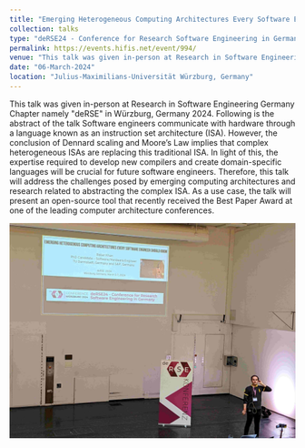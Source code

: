```yaml
---
title: "Emerging Heterogeneous Computing Architectures Every Software Engineer Should Know (Compilers and DSLs)"
collection: talks
type: "deRSE24 - Conference for Research Software Engineering in Germany 2024"
permalink: https://events.hifis.net/event/994/
venue: "This talk was given in-person at Research in Software Engineering Germany Chapter namely "deRSE" in Würzburg, Germany, on 6th March 2024"
date: "06-March-2024"
location: "Julius-Maximilians-Universität Würzburg, Germany"
---
```


This talk was given in-person at Research in Software Engineering Germany Chapter namely "deRSE" in Würzburg, Germany 2024. Following is the abstract of the talk
Software engineers communicate with hardware through a language known as an instruction set architecture (ISA). However, the conclusion of Dennard scaling and Moore’s Law implies that complex heterogeneous ISAs are replacing this traditional ISA. In light of this, the expertise
required to develop new compilers and create domain-specific languages will be crucial for future software engineers. Therefore, this talk will address the challenges posed by emerging computing architectures and research related to abstracting the complex ISA. As a use case, the talk will present an open-source tool that recently received the Best Paper Award at one of the leading computer architecture conferences.

![](/images/deRSE2024-khan.jpg)





